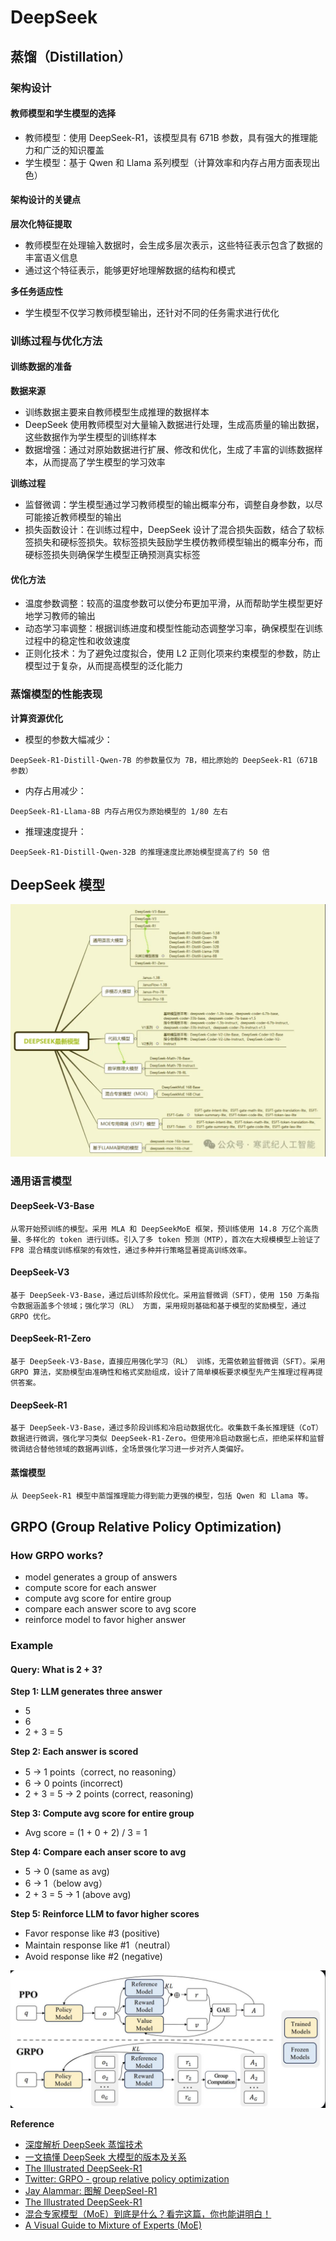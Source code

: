 # DeepSeek

## 蒸馏（Distillation）

### 架构设计

#### 教师模型和学生模型的选择

- 教师模型：使用 DeepSeek-R1，该模型具有 671B 参数，具有强大的推理能力和广泛的知识覆盖
- 学生模型：基于 Qwen 和 Llama 系列模型（计算效率和内存占用方面表现出色）

#### 架构设计的关键点

**层次化特征提取**

- 教师模型在处理输入数据时，会生成多层次表示，这些特征表示包含了数据的丰富语义信息
- 通过这个特征表示，能够更好地理解数据的结构和模式

**多任务适应性**

- 学生模型不仅学习教师模型输出，还针对不同的任务需求进行优化

### 训练过程与优化方法

#### 训练数据的准备

**数据来源**

- 训练数据主要来自教师模型生成推理的数据样本
- DeepSeek 使用教师模型对大量输入数据进行处理，生成高质量的输出数据，这些数据作为学生模型的训练样本
- 数据增强：通过对原始数据进行扩展、修改和优化，生成了丰富的训练数据样本，从而提高了学生模型的学习效率

**训练过程**

- 监督微调：学生模型通过学习教师模型的输出概率分布，调整自身参数，以尽可能接近教师模型的输出
- 损失函数设计：在训练过程中，DeepSeek 设计了混合损失函数，结合了软标签损失和硬标签损失。软标签损失鼓励学生模仿教师模型输出的概率分布，而硬标签损失则确保学生模型正确预测真实标签

#### 优化方法

- 温度参数调整：较高的温度参数可以使分布更加平滑，从而帮助学生模型更好地学习教师的输出
- 动态学习率调整：根据训练进度和模型性能动态调整学习率，确保模型在训练过程中的稳定性和收敛速度
- 正则化技术：为了避免过度拟合，使用 L2 正则化项来约束模型的参数，防止模型过于复杂，从而提高模型的泛化能力

### 蒸馏模型的性能表现

**计算资源优化**

- 模型的参数大幅减少：

`
DeepSeek-R1-Distill-Qwen-7B 的参数量仅为 7B，相比原始的 DeepSeek-R1（671B 参数）
`

- 内存占用减少：

`
DeepSeek-R1-Llama-8B 内存占用仅为原始模型的 1/80 左右
`

- 推理速度提升：

`
DeepSeek-R1-Distill-Qwen-32B 的推理速度比原始模型提高了约 50 倍
`

## DeepSeek 模型

![deepseek-models](./pics/deepseek-models.png)

### 通用语言模型

#### DeepSeek-V3-Base

`
从零开始预训练的模型。采用 MLA 和 DeepSeekMoE 框架，预训练使用 14.8 万亿个高质量、多样化的 token 进行训练。引入了多 token 预测（MTP），首次在大规模模型上验证了 FP8 混合精度训练框架的有效性，通过多种并行策略显著提高训练效率。
`

#### DeepSeek-V3

`
基于 DeepSeek-V3-Base，通过后训练阶段优化。采用监督微调（SFT），使用 150 万条指令数据涵盖多个领域；强化学习（RL） 方面，采用规则基础和基于模型的奖励模型，通过 GRPO 优化。
`

#### DeepSeek-R1-Zero

`
基于 DeepSeek-V3-Base，直接应用强化学习（RL） 训练，无需依赖监督微调（SFT）。采用 GRPO 算法，奖励模型由准确性和格式奖励组成，设计了简单模板要求模型先产生推理过程再提供答案。
`

#### DeepSeek-R1

`
基于 DeepSeek-V3-Base，通过多阶段训练和冷启动数据优化。收集数千条长推理链（CoT） 数据进行微调，强化学习类似 DeepSeek-R1-Zero。但使用冷启动数据七点，拒绝采样和监督微调结合替他领域的数据再训练，全场景强化学习进一步对齐人类偏好。
`

#### 蒸馏模型

`
从 DeepSeek-R1 模型中蒸馏推理能力得到能力更强的模型，包括 Qwen 和 Llama 等。
`

## GRPO (Group Relative Policy Optimization)

### How GRPO works?

- model generates a group of answers
- compute score for each answer
- compute avg score for entire group
- compare each answer score to avg score
- reinforce model to favor higher answer

### Example

#### Query: What is 2 + 3?

**Step 1: LLM generates three answer**

- 5
- 6
- 2 + 3 = 5

**Step 2: Each answer is scored**

- 5 -> 1 points（correct, no reasoning）
- 6 -> 0 points (incorrect)
- 2 + 3  = 5 -> 2 points (correct, reasoning)

**Step 3: Compute avg score for entire group**

- Avg score = (1 + 0 + 2) / 3 = 1

**Step 4: Compare each anser score to avg**

- 5 -> 0 (same as avg)
- 6 -> 1（below avg）
- 2 + 3 = 5 -> 1 (above avg)

**Step 5: Reinforce LLM to favor higher scores**

- Favor response like #3 (positive)
- Maintain response like #1（neutral） 
- Avoid response like #2 (negative)

![grpo](./pics/grpo.png)

























**Reference**

- [深度解析 DeepSeek 蒸馏技术](https://mp.weixin.qq.com/s/BDQ75O3MNePGmkFd5iscjw)
- [一文搞懂 DeepSeek 大模型的版本及关系](https://mp.weixin.qq.com/s/BjzWewpt8FYt1_gyVBsqog)
- [The Illustrated DeepSeek-R1](https://substack.com/inbox/post/155812052)
- [Twitter: GRPO - group relative policy optimization](https://x.com/virattt/status/1885102056546910672?s=46&t=ulYQEDJ7GQSP3RJjsg3CJw)
- [Jay Alammar: 图解 DeepSeel-R1](https://mp.weixin.qq.com/s/bk-XDLMwwA9WaFwJOgeIpg)
- [The Illustrated DeepSeek-R1](https://newsletter.languagemodels.co/p/the-illustrated-deepseek-r1)
- [混合专家模型（MoE）到底是什么？看完这篇，你也能讲明白！](https://mp.weixin.qq.com/s/5GwzX7LpWanlJwGZPTv-tA)
- [A Visual Guide to Mixture of Experts (MoE)](https://substack.com/home/post/p-148217245)
